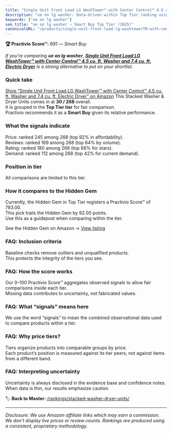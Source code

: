 ```yaml
---
title: "Single Unit Front Load LG WashTower™ with Center Control™ 4.5 cu. ft. Washer and 7.4 cu. ft. Electric Dryer"
description: "ue on lg washer: Data-driven within Top Tier ranking using the Practivio Score™. Positioned by quality, value, demand, findability, momentum."
keywords: ["ue on lg washer"]
seo_title: "ue on lg washer — Smart Buy Top Tier (2025)"
canonicalURL: "/products/single-unit-front-load-lg-washtowerTM-with-center-controlTM-45-cu-ft-washer-and-74-cu-ft-electric-dryer-B09DLC89G4/"
---
```


**🏆 Practivio Score™:** 691 — _Smart Buy_


*If you're comparing **ue on lg washer**, **[Single Unit Front Load LG WashTower™ with Center Control™ 4.5 cu. ft. Washer and 7.4 cu. ft. Electric Dryer](https://www.amazon.com/dp/B09DLC89G4?tag=practivio-20)** is a strong alternative to put on your shortlist.*
### Quick take
[Shop “Single Unit Front Load LG WashTower™ with Center Control™ 4.5 cu. ft. Washer and 7.4 cu. ft. Electric Dryer” on Amazon](https://www.amazon.com/dp/B09DLC89G4?tag=practivio-20)
This Stacked Washer & Dryer Units comes in at **30 / 268** overall.  
It is grouped in the **Top Tier tier** for fair comparison.  
Practivio recommends it as a **Smart Buy** given its relative performance.

### What the signals indicate
Price: ranked 245 among 268 (top 92% in affordability).  
Reviews: ranked 169 among 268 (top 64% by volume).  
Rating: ranked 180 among 268 (top 68% for stars).  
Demand: ranked 112 among 268 (top 42% for current demand).

### Position in tier
All comparisons are limited to this tier.

### How it compares to the Hidden Gem
Currently, the Hidden Gem in Top Tier registers a Practivio Score™ of 783.00.  
This pick trails the Hidden Gem by 92.00 points.  
Use this as a guidepost when comparing within the tier.  

See the Hidden Gem on Amazon → [View listing](https://www.amazon.com/dp/B0D4282T95?tag=practivio-20)

### FAQ: Inclusion criteria
Baseline checks remove outliers and unqualified products.  
This protects the integrity of the tiers you see.

### FAQ: How the score works
Our 0–100 Practivio Score™ aggregates observed signals to allow fair comparisons inside each tier.  
Missing data contributes to uncertainty, not fabricated values.

### FAQ: What “signals” means here
We use the word “signals” to mean the combined observational data used to compare products within a tier.

### FAQ: Why price tiers?
Tiers organize products into comparable groups by price.  
Each product’s position is measured against its tier peers, not against items from a different band.

### FAQ: Interpreting uncertainty
Uncertainty is always disclosed in the evidence base and confidence notes.  
When data is thin, our results emphasize caution.


🏷️ **Back to Master:** [/rankings/stacked-washer-dryer-units/](/rankings/stacked-washer-dryer-units/)

---
_Disclosure: We use Amazon affiliate links which may earn a commission. We don’t display live prices or review counts. Rankings are produced using a consistent, proprietary methodology._
